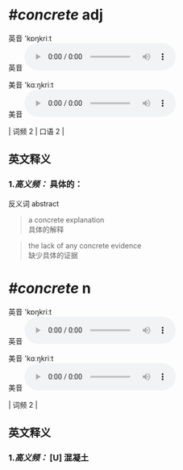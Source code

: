 # ***\#concrete*** adj
英音 'kɒŋkriːt  
英音
<audio src="./media/concrete-B.aac" controls="controls"></audio>

美音 'kɑːŋkriːt  
美音
<audio src="./media/concrete.aac" controls="controls"></audio>



| 词频 2 | 口语 2 |  

英文释义
---
### 1.*高义频：* **具体的：**  
反义词 abstract 

 > a concrete explanation  
 > 具体的解释    

 > the lack of any concrete evidence  
 > 缺少具体的证据    


# ***\#concrete*** n
英音 'kɒŋkriːt  
英音
<audio src="./media/concrete-B.aac" controls="controls"></audio>

美音 'kɑːŋkriːt  
美音
<audio src="./media/concrete.aac" controls="controls"></audio>



| 词频 2 |  

英文释义
---
### 1.*高义频：* **[U] 混凝土**  


